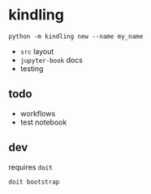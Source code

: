 # kindling 

    python -m kindling new --name my_name

* `src` layout
* `jupyter-book` docs
* testing

## todo

* workflows
* test notebook

## dev

requires `doit`

    doit bootstrap